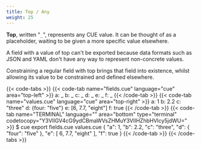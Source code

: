 ```yaml
---
title: Top / Any
weight: 25
---
```


**Top**, written "`_`", represents any CUE value.
It can be thought of as a placeholder,
waiting to be given a more specific value elsewhere.

A field with a value of top can't be exported
because data formats such as JSON and YAML
don't have any way to represent non-concrete values.

Constraining a regular field with top brings that field into existence,
whilst allowing its value to be constrained and defined elsewhere.

{{< code-tabs >}}
{{< code-tab name="fields.cue" language="cue" area="top-left" >}}
a: _
b: _
c: _
d: _
e: _
f: _
{{< /code-tab >}}
{{< code-tab name="values.cue" language="cue" area="top-right" >}}
a: 1
b: 2.2
c: "three"
d: {four: "five"}
e: [6, 7.7, "eight"]
f: true
{{< /code-tab >}}
{{< code-tab name="TERMINAL" language="" area="bottom" type="terminal" codetocopy="Y3VlIGV4cG9ydCBmaWVsZHMuY3VlIHZhbHVlcy5jdWU=" >}}
$ cue export fields.cue values.cue
{
    "a": 1,
    "b": 2.2,
    "c": "three",
    "d": {
        "four": "five"
    },
    "e": [
        6,
        7.7,
        "eight"
    ],
    "f": true
}
{{< /code-tab >}}
{{< /code-tabs >}}
